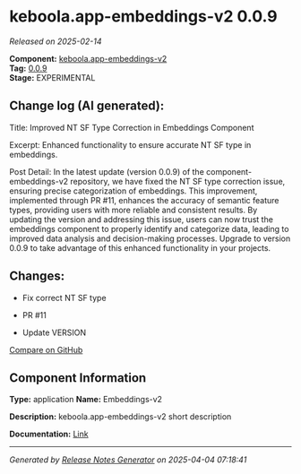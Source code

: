 #  keboola.app-embeddings-v2 0.0.9

_Released on 2025-02-14_

**Component:** [keboola.app-embeddings-v2](https://github.com/keboola/component-embeddings-v2)  
**Tag:** [0.0.9](https://github.com/keboola/component-embeddings-v2/releases/tag/0.0.9)  
**Stage:** EXPERIMENTAL


## Change log (AI generated):
Title:
Improved NT SF Type Correction in Embeddings Component

Excerpt:
Enhanced functionality to ensure accurate NT SF type in embeddings.

Post Detail:
In the latest update (version 0.0.9) of the component-embeddings-v2 repository, we have fixed the NT SF type correction issue, ensuring precise categorization of embeddings. This improvement, implemented through PR #11, enhances the accuracy of semantic feature types, providing users with more reliable and consistent results. By updating the version and addressing this issue, users can now trust the embeddings component to properly identify and categorize data, leading to improved data analysis and decision-making processes. Upgrade to version 0.0.9 to take advantage of this enhanced functionality in your projects.



## Changes:



- Fix correct NT SF type 




- PR #11 




- Update VERSION 





[Compare on GitHub](https://github.com/keboola/component-embeddings-v2/compare/0.0.8...0.0.9)



## Component Information
**Type:** application
**Name:** Embeddings-v2

**Description:** keboola.app-embeddings-v2 short description


**Documentation:** [Link](https://github.com/keboola/component-embeddings-v2/blob/master/README.md)



---
_Generated by [Release Notes Generator](https://github.com/keboola/release-notes-generator)
on 2025-04-04 07:18:41_